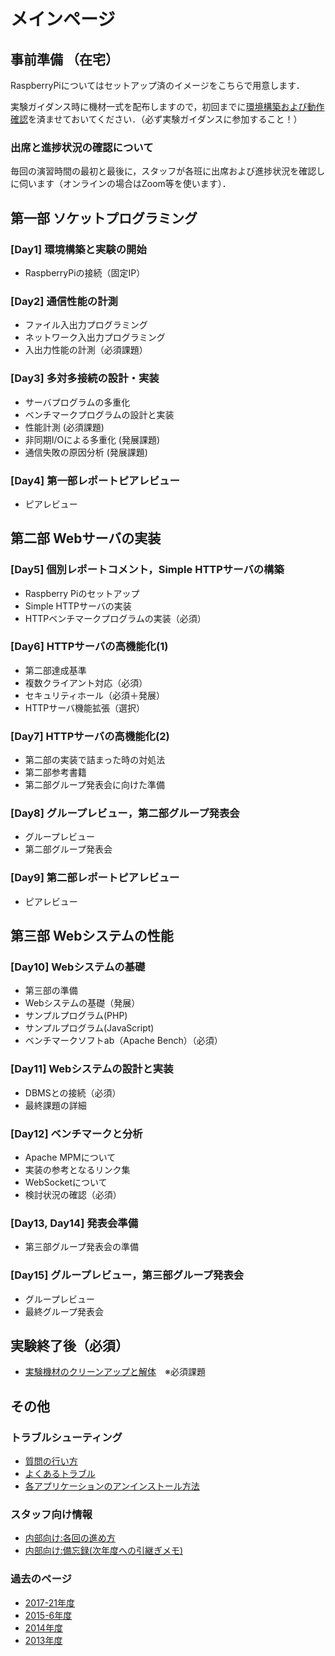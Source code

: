 # メインページ

## 事前準備 （在宅）

RaspberryPiについてはセットアップ済のイメージをこちらで用意します．

実験ガイダンス時に機材一式を配布しますので，初回までに[環境構築および動作確認](preparation/preparation)を済ませておいてください．（必ず実験ガイダンスに参加すること！）

### 出席と進捗状況の確認について

毎回の演習時間の最初と最後に，スタッフが各班に出席および進捗状況を確認しに伺います（オンラインの場合はZoom等を使います）．

## 第一部 ソケットプログラミング

### \[Day1\] 環境構築と実験の開始

- RaspberryPiの接続（固定IP）

### \[Day2\] 通信性能の計測

- ファイル入出力プログラミング
- ネットワーク入出力プログラミング
- 入出力性能の計測（必須課題）

### \[Day3\] 多対多接続の設計・実装

- サーバプログラムの多重化
- ベンチマークプログラムの設計と実装
- 性能計測 (必須課題)
- 非同期I/Oによる多重化 (発展課題)
- 通信失敗の原因分析 (発展課題)

### \[Day4\] 第一部レポートピアレビュー

- ピアレビュー

## 第二部 Webサーバの実装

### \[Day5\] 個別レポートコメント，Simple HTTPサーバの構築

- Raspberry Piのセットアップ
- Simple HTTPサーバの実装
- HTTPベンチマークプログラムの実装（必須）

### \[Day6\] HTTPサーバの高機能化(1)

- 第二部達成基準
- 複数クライアント対応（必須）
- セキュリティホール（必須＋発展）
- HTTPサーバ機能拡張（選択）

### \[Day7\] HTTPサーバの高機能化(2)

- 第二部の実装で詰まった時の対処法
- 第二部参考書籍
- 第二部グループ発表会に向けた準備

### \[Day8\] グループレビュー，第二部グループ発表会

- グループレビュー
- 第二部グループ発表会

### \[Day9\] 第二部レポートピアレビュー

- ピアレビュー

## 第三部 Webシステムの性能

### \[Day10\] Webシステムの基礎

- 第三部の準備
- Webシステムの基礎（発展）
- サンプルプログラム(PHP)
- サンプルプログラム(JavaScript)
- ベンチマークソフトab（Apache Bench）（必須）

### \[Day11\] Webシステムの設計と実装

- DBMSとの接続（必須）
- 最終課題の詳細

### \[Day12\] ベンチマークと分析

- Apache MPMについて
- 実装の参考となるリンク集
- WebSocketについて
- 検討状況の確認（必須）

### \[Day13, Day14\] 発表会準備

- 第三部グループ発表会の準備

### \[Day15\] グループレビュー，第三部グループ発表会

- グループレビュー
- 最終グループ発表会

## 実験終了後（必須）

- [実験機材のクリーンアップと解体](end/cleanup)　※必須課題

## その他

### トラブルシューティング

- [質問の行い方](trouble_shooting/question)
- [よくあるトラブル](trouble_shooting/trouble)
- [各アプリケーションのアンインストール方法](trouble_shooting/uninstall)

### スタッフ向け情報

- [内部向け:各回の進め方](staff/procedure)
- [内部向け:備忘録(次年度への引継ぎメモ)](staff/memo)

### 過去のページ

- [2017-21年度](https://exp1.inf.shizuoka.ac.jp/Home)
- [2015-6年度](http://exp1.inf.shizuoka.ac.jp/index.php?title=Home&oldid=875)
- [2014年度](http://www.minelab.jp/NWprog-CSexp1/2014/)
- [2013年度](http://www.minelab.jp/NWprog-CSexp1/2013/)